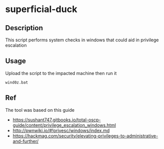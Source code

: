 # superficial-duck

## Description
This script performs system checks in windows that could aid in privilege escalation

## Usage
Upload the script to the impacted machine then run it
```
wind0z.bat
```

## Ref
The tool was based on this guide
* https://sushant747.gitbooks.io/total-oscp-guide/content/privilege_escalation_windows.html
* http://pwnwiki.io/#!privesc/windows/index.md
* https://hackmag.com/security/elevating-privileges-to-administrative-and-further/
